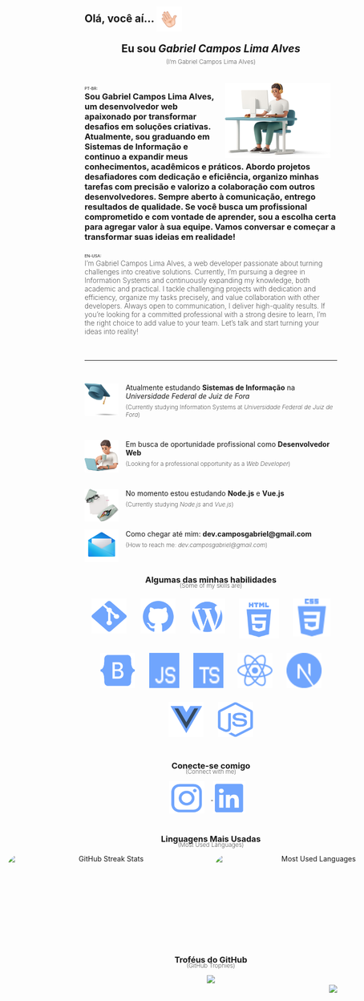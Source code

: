 <!-- Header Section -->
<h2 align="left">Olá, você aí...
  <img align="center" width="50px" height="50px" src="./plus/Main/hello.gif" alt="Olá">
  <br>
  <p align="center">Eu sou <i>Gabriel Campos Lima Alves</i></p>
  <p align="center" style="font-size: 12px; font-weight: 200; margin-top: -15px;">(I’m Gabriel Campos Lima Alves)</p>
</h2>

<br>

<!-- About Me Section -->
<div>
  <img width="210px" height="150px" align="right" src="./plus/Main/top.png" alt="Profile Top" style="margin-right: 1em;">
  <div align="left">
    <span style="font-size: 8px;">PT-BR:</span>
    <h3 style="margin-top: 0; margin-bottom: 0;">
      Sou Gabriel Campos Lima Alves, um desenvolvedor web apaixonado por transformar desafios em soluções criativas. Atualmente, sou graduando em Sistemas de Informação e continuo a expandir meus conhecimentos, acadêmicos e práticos. Abordo projetos desafiadores com dedicação e eficiência, organizo minhas tarefas com precisão e valorizo a colaboração com outros desenvolvedores. Sempre aberto à comunicação, entrego resultados de qualidade. Se você busca um profissional comprometido e com vontade de aprender, sou a escolha certa para agregar valor à sua equipe. Vamos conversar e começar a transformar suas ideias em realidade!
    </h3>
  </div>
  <br>
  <div align="left">
    <span style="font-size: 8px;">EN-USA:</span>
    <h4 style="font-weight: 200; margin-top: 0;">
      I’m Gabriel Campos Lima Alves, a web developer passionate about turning challenges into creative solutions. Currently, I’m pursuing a degree in Information Systems and continuously expanding my knowledge, both academic and practical. I tackle challenging projects with dedication and efficiency, organize my tasks precisely, and value collaboration with other developers. Always open to communication, I deliver high-quality results. If you’re looking for a committed professional with a strong desire to learn, I’m the right choice to add value to your team. Let’s talk and start turning your ideas into reality!
    </h4>
  </div>
</div>

<br>

<hr>

<br>

<!-- Sections with Icons and Descriptions -->
<div style="margin: 0;">
  <img align="left" src="./plus/Main/tip1.png" alt="Universidade" width="68px" height="65px" style="margin-right: 1em;">
  <p style="margin-left: 3em;">Atualmente estudando <b>Sistemas de Informação</b> na <i>Universidade Federal de Juiz de Fora</i></p>
  <p style="margin-left: 3em; margin-top: -0.5em; font-size: 12px; font-weight: 200; margin-top: -8px;">
    (Currently studying Information Systems at <i>Universidade Federal de Juiz de Fora</i>)
  </p>
</div>

<br>

<div>
  <img align="left" src="./plus/Main/tip2.png" alt="Experiência" width="68px" height="65px" style="margin-right: 1em;">
  <p style="margin-left: 3em;">Em busca de oportunidade profissional como <b>Desenvolvedor Web</b></p>
  <p style="margin-left: 3em; margin-top: -0.5em; font-size: 12px; font-weight: 200; margin-top: -8px;">
    (Looking for a professional opportunity as a <i>Web Developer</i>)
  </p>
</div>

<br>

<div>
  <img align="left" src="./plus/Main/tip3.png" alt="Aprendizado" width="68px" height="65px" style="margin-right: 1em;">
  <p style="margin-left: 3em;">No momento estou estudando <b>Node.js</b> e <b>Vue.js</b></p>
  <p style="margin-left: 3em; margin-top: -0.5em; font-size: 12px; font-weight: 200; margin-top: -8px;">
    (Currently studying <i>Node.js</i> and <i>Vue.js</i>)
  </p>
</div>

<br>

<div>
  <img align="left" src="./plus/Main/tip4.png" alt="Contato" width="68px" height="65px" style="margin-right: 1em;">
  <p style="margin-left: 3em;">Como chegar até mim: <b>dev.camposgabriel@gmail.com</b></p>
  <p style="margin-left: 3em; margin-top: -0.5em; font-size: 12px; font-weight: 200; margin-top: -8px;">
    (How to reach me: <i>dev.camposgabriel@gmail.com</i>)
  </p>
</div>

<br>

<!-- Skills Section -->
<div align="center">
  <h3 style="margin-bottom: 0;">Algumas das minhas habilidades</h3>
  <p style="font-size: 12px; font-weight: 200; margin-top: -0.5em;">(Some of my skills are)</p>  
  <div style="display: flex; flex-wrap: wrap; justify-content: center; gap: 1em;">
    <img style="cursor: pointer; margin: 0.5em;" src="./plus/Languages/git.svg" alt="Git" width="70px" height="70px" title="Git">
    <img style="cursor: pointer; margin: 0.5em;" src="./plus/Languages/github.svg" alt="GitHub" width="70px" height="70px" title="GitHub">
    <img style="cursor: pointer; margin: 0.5em;" src="./plus/Languages/wordpress.svg" alt="WordPress" width="70px" height="70px" title="WordPress">
    <img style="cursor: pointer; margin: 0.5em;" src="./plus/Languages/html.svg" alt="HTML" width="80px" height="80px" title="HTML">
    <img style="cursor: pointer; margin: 0.5em;" src="./plus/Languages/css.svg" alt="CSS" width="75px" height="75px" title="CSS">
    <img style="cursor: pointer; margin: 0.5em;" src="./plus/Languages/bootstrap.svg" alt="Bootstrap" width="70px" height="70px" title="Bootstrap">
    <img style="cursor: pointer; margin: 0.5em;" src="./plus/Languages/javascript.svg" alt="JavaScript" width="60px" height="70px" title="JavaScript">
    <img style="cursor: pointer; margin: 0.5em;" src="./plus/Languages/typescript.svg" alt="TypeScript" width="60px" height="70px" title="TypeScript">
    <img style="cursor: pointer; margin: 0.5em;" src="./plus/Languages/reactjs.svg" alt="React" width="70px" height="70px" title="React">
    <img style="cursor: pointer; margin: 0.5em;" src="./plus/Languages/nextjs.svg" alt="Next.js" width="70px" height="70px" title="Next.js">
    <img style="cursor: pointer; margin: 0.5em;" src="./plus/Languages/vuejs.svg" alt="Vue.js" width="70px" height="70px" title="Vue.js">
    <img style="cursor: pointer; margin: 0.5em;" src="./plus/Languages/node.svg" alt="Node.js" width="70px" height="70px" title="Node.js">
  </div>
</div>

<br>

<!-- Connect Section -->
<div align="center">
  <h3 style="margin-bottom: 0;">Conecte-se comigo</h3>
  <p style="font-size: 12px; font-weight: 200; margin-top: -0.5em;">(Connect with me)</p>
  
  <a href="https://instagram.com/dev.camposg" target="_blank">
    <img align="center" src="./plus/Networks/instagram.svg" alt="Instagram" width="70px" height="65px" style="margin-right: 1em;">
  </a>
  <a href="https://www.linkedin.com/in/gabriel-campos-lima-alves-947554249/" target="_blank">
    <img align="center" src="./plus/Networks/linkedin.svg" alt="LinkedIn" width="65px" height="65px" style="margin-right: 1em;">
  </a>
</div>

<br>

<!-- Stats Section -->
<div align="center">
  <h3 style="margin-bottom: 0;">Linguagens Mais Usadas</h3>
  <p style="font-size: 12px; font-weight: 200; margin-top: -0.5em;">(Most Used Languages)</p>
  
  <div style="display: flex; justify-content: center; gap: 1em;">
    <img src="https://streak-stats.demolab.com?user=CamposCodes&theme=tokyonight&hide_border=true&border_radius=25&date_format=M%20j%5B%2C%20Y%5D" width="400px" height="160px" style="border-radius: 2em;" alt="GitHub Streak Stats"/>
    <img src="https://github-readme-stats.vercel.app/api/top-langs/?username=CamposCodes&layout=compact&theme=tokyonight&hide_border=true" width="400px" height="160px" style="border-radius: 2em;" alt="Most Used Languages"/>
  </div>
</div>

<br>

<!-- Trophies Section -->
<div align="center">
  <h3 style="margin-bottom: 0;">Troféus do GitHub</h3>
  <p style="font-size: 12px; font-weight: 200; margin-top: -0.5em">(GitHub Trophies)</p>
  <img style="border: none" height="150em" src="https://github-profile-trophy.vercel.app/?username=CamposCodes&hide_border=true&margin-w=10&theme=tokyonight&no-frame=false&no-bg=true"/>
</div>

<!-- Visitor Count -->
<img align="right" src="https://visitcount.itsvg.in/api?id=CamposCodes&color=12"/>
